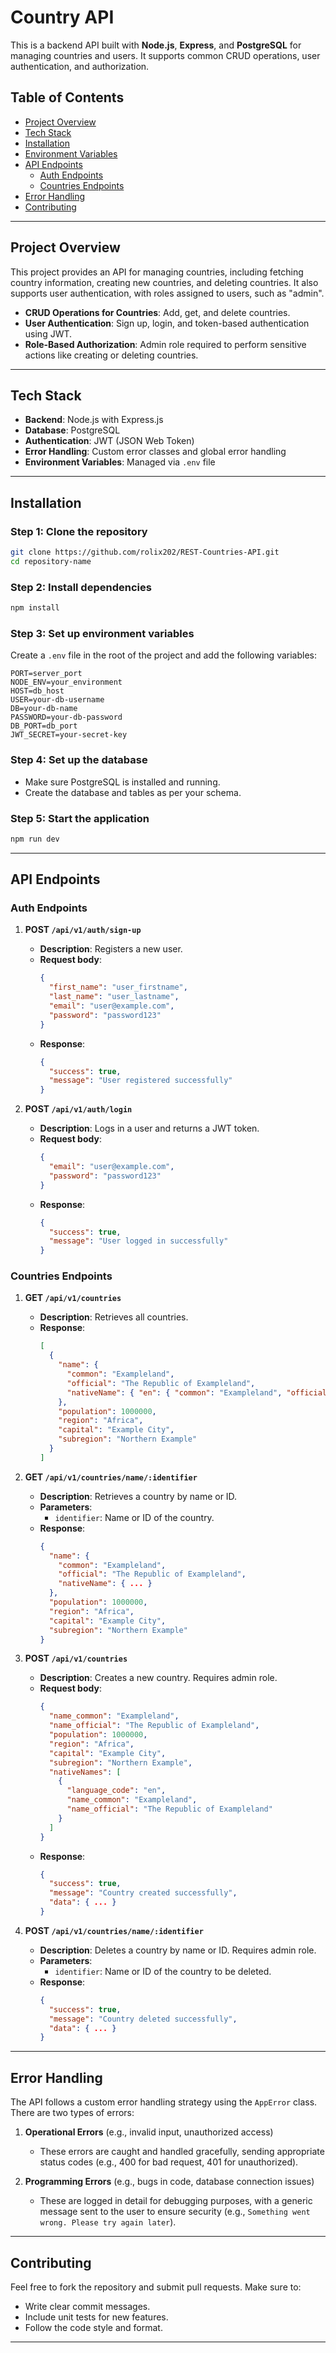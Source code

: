 
# Country API

This is a backend API built with **Node.js**, **Express**, and **PostgreSQL** for managing countries and users. It supports common CRUD operations, user authentication, and authorization.

## Table of Contents
- [Project Overview](#project-overview)
- [Tech Stack](#tech-stack)
- [Installation](#installation)
- [Environment Variables](#environment-variables)
- [API Endpoints](#api-endpoints)
  - [Auth Endpoints](#auth-endpoints)
  - [Countries Endpoints](#countries-endpoints)
- [Error Handling](#error-handling)
- [Contributing](#contributing)

---

## Project Overview

This project provides an API for managing countries, including fetching country information, creating new countries, and deleting countries. It also supports user authentication, with roles assigned to users, such as "admin". 

- **CRUD Operations for Countries**: Add, get, and delete countries.
- **User Authentication**: Sign up, login, and token-based authentication using JWT.
- **Role-Based Authorization**: Admin role required to perform sensitive actions like creating or deleting countries.

---

## Tech Stack

- **Backend**: Node.js with Express.js
- **Database**: PostgreSQL
- **Authentication**: JWT (JSON Web Token)
- **Error Handling**: Custom error classes and global error handling
- **Environment Variables**: Managed via `.env` file

---

## Installation

### Step 1: Clone the repository
```bash
git clone https://github.com/rolix202/REST-Countries-API.git
cd repository-name
```

### Step 2: Install dependencies
```bash
npm install
```

### Step 3: Set up environment variables
Create a `.env` file in the root of the project and add the following variables:
```
PORT=server_port
NODE_ENV=your_environment
HOST=db_host
USER=your-db-username
DB=your-db-name
PASSWORD=your-db-password
DB_PORT=db_port
JWT_SECRET=your-secret-key
```

### Step 4: Set up the database
- Make sure PostgreSQL is installed and running.
- Create the database and tables as per your schema.

### Step 5: Start the application
```bash
npm run dev
```

---

## API Endpoints

### **Auth Endpoints**

1. **POST `/api/v1/auth/sign-up`**
   - **Description**: Registers a new user.
   - **Request body**:
     ```json
     {
       "first_name": "user_firstname",
       "last_name": "user_lastname",
       "email": "user@example.com",
       "password": "password123"
     }
     ```
   - **Response**: 
     ```json
     {
       "success": true,
       "message": "User registered successfully"
     }
     ```
   
2. **POST `/api/v1/auth/login`**
   - **Description**: Logs in a user and returns a JWT token.
   - **Request body**:
     ```json
     {
       "email": "user@example.com",
       "password": "password123"
     }
     ```
   - **Response**:
     ```json
     {
       "success": true,
       "message": "User logged in successfully"
     }
     ```

### **Countries Endpoints**

1. **GET `/api/v1/countries`**
   - **Description**: Retrieves all countries.
   - **Response**:
     ```json
     [
       {
         "name": {
           "common": "Exampleland",
           "official": "The Republic of Exampleland",
           "nativeName": { "en": { "common": "Exampleland", "official": "The Republic of Exampleland" } }
         },
         "population": 1000000,
         "region": "Africa",
         "capital": "Example City",
         "subregion": "Northern Example"
       }
     ]
     ```

2. **GET `/api/v1/countries/name/:identifier`**
   - **Description**: Retrieves a country by name or ID.
   - **Parameters**:
     - `identifier`: Name or ID of the country.
   - **Response**:
     ```json
     {
       "name": {
         "common": "Exampleland",
         "official": "The Republic of Exampleland",
         "nativeName": { ... }
       },
       "population": 1000000,
       "region": "Africa",
       "capital": "Example City",
       "subregion": "Northern Example"
     }
     ```

3. **POST `/api/v1/countries`**
   - **Description**: Creates a new country. Requires admin role.
   - **Request body**:
     ```json
     {
       "name_common": "Exampleland",
       "name_official": "The Republic of Exampleland",
       "population": 1000000,
       "region": "Africa",
       "capital": "Example City",
       "subregion": "Northern Example",
       "nativeNames": [
         {
           "language_code": "en",
           "name_common": "Exampleland",
           "name_official": "The Republic of Exampleland"
         }
       ]
     }
     ```
   - **Response**:
     ```json
     {
       "success": true,
       "message": "Country created successfully",
       "data": { ... }
     }
     ```

4. **POST `/api/v1/countries/name/:identifier`**
   - **Description**: Deletes a country by name or ID. Requires admin role.
   - **Parameters**:
     - `identifier`: Name or ID of the country to be deleted.
   - **Response**:
     ```json
     {
       "success": true,
       "message": "Country deleted successfully",
       "data": { ... }
     }
     ```

---

## Error Handling

The API follows a custom error handling strategy using the `AppError` class. There are two types of errors:

1. **Operational Errors** (e.g., invalid input, unauthorized access)
   - These errors are caught and handled gracefully, sending appropriate status codes (e.g., 400 for bad request, 401 for unauthorized).

2. **Programming Errors** (e.g., bugs in code, database connection issues)
   - These are logged in detail for debugging purposes, with a generic message sent to the user to ensure security (e.g., `Something went wrong. Please try again later`).

---

## Contributing

Feel free to fork the repository and submit pull requests. Make sure to:

- Write clear commit messages.
- Include unit tests for new features.
- Follow the code style and format.

---

